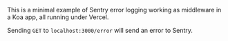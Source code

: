 This is a minimal example of Sentry error logging working as middleware in a 
Koa app, all running under Vercel.

Sending `GET` to `localhost:3000/error` will send an error to Sentry.
